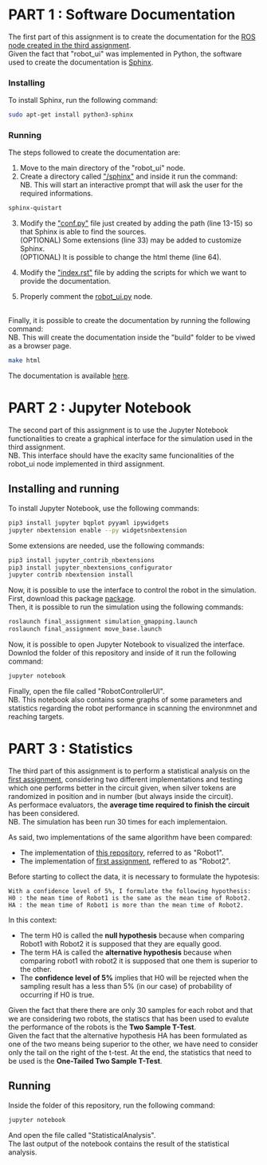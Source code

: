 # PART 1 : Software Documentation
The first part of this assignment is to create the documentation for the [ROS node created in the third assignment](https://github.com/IlMusu/Research_Track/tree/assignment_3/scripts).</br>
Given the fact that "robot_ui" was implemented in Python, the software used to create the documentation is [Sphinx](https://www.sphinx-doc.org/en/master/).

### Installing
To install Sphinx, run the following command:

```bash
sudo apt-get install python3-sphinx
```

### Running
The steps followed to create the documentation are:
1. Move to the main directory of the "robot_ui" node.
2. Create a directory called ["/sphinx"](https://github.com/IlMusu/Research_Track/tree/assignment_3/sphinx/) and inside it run the command:<br>
NB. This will start an interactive prompt that will ask the user for the required informations.

```bash
sphinx-quistart
```

3. Modify the ["conf.py"](https://github.com/IlMusu/Research_Track/blob/assignment_3/sphinx/source/conf.py) file just created by adding the path (line 13-15) so that Sphinx is able to find the sources.<br>
(OPTIONAL) Some extensions (line 33) may be added to customize Sphinx.<br>
(OPTIONAL) It is possible to change the html theme (line 64).

4. Modify the ["index.rst"](https://github.com/IlMusu/Research_Track/blob/assignment_3/sphinx/source/index.rst) file by adding the scripts for which we want to provide the documentation.

5. Properly comment the [robot_ui.py](https://github.com/IlMusu/Research_Track/blob/assignment_3/scripts/robot_ui.py) node.
<br>
Finally, it is possible to create the documentation by running the following command:<br>
NB. This will create the documentation inside the "build" folder to be viwed as a browser page.

```bash
make html
```

The documentation is available [here](https://ilmusu.github.io/Research_Track/).

# PART 2 : Jupyter Notebook
The second part of this assignment is to use the Jupyter Notebook functionalities to create a graphical interface for the simulation used in the third assignment.<br>
NB. This interface should have the exaclty same funcionalities of the robot_ui node implemented in third assignment.<br>

## Installing and running
To install Jupyter Notebook, use the following commands:
```bash
pip3 install jupyter bqplot pyyaml ipywidgets
jupyter nbextension enable --py widgetsnbextension
```

Some extensions are needed, use the following commands:
```bash
pip3 install jupyter_contrib_nbextensions
pip3 install jupyter_nbextensions_configurator
jupyter contrib nbextension install
```

Now, it is possible to use the interface to control the robot in the simulation.<br>
First, download this package [package](https://github.com/IlMusu/Research_Track/tree/assignment_3/).<br>
Then, it is possible to run the simulation using the following commands:
```bash
roslaunch final_assignment simulation_gmapping.launch
roslaunch final_assignment move_base.launch
```

Now, it is possible to open Jupyter Notebook to visualized the interface.<br>
Downlod the folder of this repository and inside of it run the following command:
```bash
jupyter notebook
```
Finally, open the file called "RobotControllerUI".<br>
NB. This notebook also contains some graphs of some parameters and statistics regarding the robot performance in scanning the environmnet and reaching targets.

# PART 3 : Statistics
The third part of this assignment is to perform a statistical analysis on the [first assignment](https://github.com/IlMusu/Research_Track/tree/assignment_1/), considering two different implementations and testing which one performs better in the circuit given, when silver tokens are randomized in position and in number (but always inside the circuit).<br>
As performace evaluators, the **average time required to finish the circuit** has been considered.<br>
NB. The simulation has been run 30 times for each implementaion.<br>

As said, two implementations of the same algorithm have been compared:
- The implementation of [this repository](https://github.com/CarmineD8/python_simulator/tree/rt2), referred to as "Robot1".
- The implementation of [first assignment](https://github.com/IlMusu/Research_Track/tree/assignment_1/), reffered to as "Robot2".

Before starting to collect the data, it is necessary to formulate the hypotesis:
```
With a confidence level of 5%, I formulate the following hypothesis:
H0 : the mean time of Robot1 is the same as the mean time of Robot2.
HA : the mean time of Robot1 is more than the mean time of Robot2.
```
In this context:
- The term H0 is called the **null hypothesis** because when comparing Robot1 with Robot2 it is supposed that they are equally good.
- The term HA is called the **alternative hypothesis** because when comparing robot1 with robot2 it is supposed that one them is superior to the other.
- The **confidence level of 5%** implies that H0 will be rejected when the sampling result has a less than 5% (in our case) of probability of occurring if H0 is true.

Given the fact that there there are only 30 samples for each robot and that we are considering two robots, the statiscs that has been used to evalute the performance of the robots is the **Two Sample T-Test**.<br>
Given the fact that the alternative hypothesis HA has been formulated as one of the two means being superior to the other, we have need to consider only the tail on the right of the t-test. At the end, the statistics that need to be used is the **One-Tailed Two Sample T-Test**.

## Running
Inside the folder of this repository, run the following command:
```bash
jupyter notebook
```
And open the file called "StatisticalAnalysis".<br>
The last output of the notebook contains the result of the statistical analysis.

